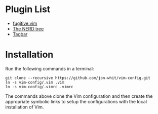Plugin List
===========

* [fugitive.vim](https://vimawesome.com/plugin/fugitive-vim)
* [The NERD tree](https://vimawesome.com/plugin/nerdtree-red)
* [Tagbar](https://vimawesome.com/plugin/tagbar)

Installation
============
Run the following commands in a terminal:

```
git clone --recursive https://github.com/jon-whit/vim-config.git
ln -s vim-config/.vim .vim
ln -s vim-config/.vimrc .vimrc
```

The commands above clone the Vim configuration and then create
the appropriate symbolic links to setup the configurations with
the local installation of Vim.

